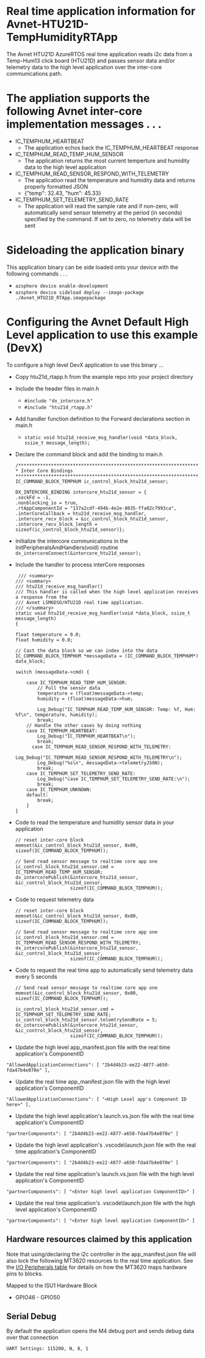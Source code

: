 # Real time application information for Avnet-HTU21D-TempHumidityRTApp

The Avnet HTU21D AzureRTOS real time application reads i2c data from a Temp-Hum13 click board (HTU21D) and passes sensor data and/or telemetry data to the high level application over the inter-core communications path.

# The appliation supports the following Avnet inter-core implementation messages . . .

* IC_TEMPHUM_HEARTBEAT
  * The application echos back the IC_TEMPHUM_HEARTBEAT response
* IC_TEMPHUM_READ_TEMP_HUM_SENSOR
  * The application returns the most current temperture and humidity data to the high level application
* IC_TEMPHUM_READ_SENSOR_RESPOND_WITH_TELEMETRY
  * The application read the temperature and humidity data and returns properly formatted JSON
  * {"temp": 32.43, "hum": 45.33} 
* IC_TEMPHUM_SET_TELEMETRY_SEND_RATE
  * The application will read the sample rate and if non-zero, will automatically send sensor telemetry at the period (in seconds) specified by the command.  If set to zero, no telemetry data will be sent

# Sideloading the application binary
This application binary can be side loaded onto your device with the following commands . . .

* `azsphere device enable-development`
* `azsphere device sideload deploy --image-package ./Avnet_HTU21D_RTApp.imagepackage`

# Configuring the Avnet Default High Level application to use this example (DevX)
To configure a high level DevX application to use this binary ...

* Copy htu21d_rtapp.h from the example repo into your project directory

* Include the header files in main.h
  * `#include "dx_intercore.h"`
  * `#include "htu21d_rtapp.h"`

* Add handler function definition to the Forward declarations section in main.h
  * `static void htu21d_receive_msg_handler(void *data_block, ssize_t message_length);`

* Declare the command block and add the binding to main.h

      /****************************************************************************************
      * Inter Core Bindings
      *****************************************************************************************/
      IC_COMMAND_BLOCK_TEMPHUM ic_control_block_htu21d_sensor;

      DX_INTERCORE_BINDING intercore_htu21d_sensor = {
      .sockFd = -1,
      .nonblocking_io = true,
      .rtAppComponentId = "137a2cdf-494b-4e2e-8035-ffa02c7993ca",
      .interCoreCallback = htu21d_receive_msg_handler,
      .intercore_recv_block = &ic_control_block_htu21d_sensor,
      .intercore_recv_block_length = sizeof(ic_control_block_htu21d_sensor)};

* Initialize the intercore communications in the InitPeripheralsAndHandlers(void) routine
       ```dx_intercoreConnect(&intercore_htu21d_sensor);```

* Include the handler to process interCore responses
      
       /// <summary>
      /// <summary>
      /// htu21d_receive_msg_handler()
      /// This handler is called when the high level application receives a response from the 
      /// Avnet LSM6DSO/HTU21D real time application.
      /// </summary>
      static void htu21d_receive_msg_handler(void *data_block, ssize_t message_length)
      {

      float temperature = 0.0;
      float humidity = 0.0;

      // Cast the data block so we can index into the data
      IC_COMMAND_BLOCK_TEMPHUM *messageData = (IC_COMMAND_BLOCK_TEMPHUM*) data_block;

      switch (messageData->cmd) {
 
          case IC_TEMPHUM_READ_TEMP_HUM_SENSOR:
              // Pull the sensor data
              temperature = (float)messageData->temp;
              humidity = (float)messageData->hum;

              Log_Debug("IC_TEMPHUM_READ_TEMP_HUM_SENSOR: Temp: %f, Hum: %f\n", temperature, humidity);
              break;
          // Handle the other cases by doing nothing
          case IC_TEMPHUM_HEARTBEAT:
              Log_Debug("IC_TEMPHUM_HEARTBEAT\n");
              break;
	        case IC_TEMPHUM_READ_SENSOR_RESPOND_WITH_TELEMETRY:
              Log_Debug("IC_TEMPHUM_READ_SENSOR_RESPOND_WITH_TELEMETRY\n");
              Log_Debug("%s\n", messageData->telemetryJSON);
              break;
          case IC_TEMPHUM_SET_TELEMETRY_SEND_RATE:
              Log_Debug("case IC_TEMPHUM_SET_TELEMETRY_SEND_RATE:\n");
              break;
          case IC_TEMPHUM_UNKNOWN:
          default:
              break;
          }
      }

* Code to read the temperature and humidity sensor data in your application

      // reset inter-core block
      memset(&ic_control_block_htu21d_sensor, 0x00, sizeof(IC_COMMAND_BLOCK_TEMPHUM));

      // Send read sensor message to realtime core app one
      ic_control_block_htu21d_sensor.cmd = IC_TEMPHUM_READ_TEMP_HUM_SENSOR;
      dx_intercorePublish(&intercore_htu21d_sensor, &ic_control_block_htu21d_sensor,
                          sizeof(IC_COMMAND_BLOCK_TEMPHUM));

* Code to request telemetry data 

      // reset inter-core block
      memset(&ic_control_block_htu21d_sensor, 0x00, sizeof(IC_COMMAND_BLOCK_TEMPHUM));

      // Send read sensor message to realtime core app one
      ic_control_block_htu21d_sensor.cmd = IC_TEMPHUM_READ_SENSOR_RESPOND_WITH_TELEMETRY;
      dx_intercorePublish(&intercore_htu21d_sensor, &ic_control_block_htu21d_sensor,
                          sizeof(IC_COMMAND_BLOCK_TEMPHUM));

* Code to request the real time app to automatically send telemetry data every 5 seconds

      // Send read sensor message to realtime core app one
      memset(&ic_control_block_htu21d_sensor, 0x00, sizeof(IC_COMMAND_BLOCK_TEMPHUM));

      ic_control_block_htu21d_sensor.cmd = IC_TEMPHUM_SET_TELEMETRY_SEND_RATE;
      ic_control_block_htu21d_sensor.telemtrySendRate = 5;
      dx_intercorePublish(&intercore_htu21d_sensor, &ic_control_block_htu21d_sensor,
                          sizeof(IC_COMMAND_BLOCK_TEMPHUM));

* Update the high level app_manifest.json file with the real time application's ComponentID

 `"AllowedApplicationConnections": [ "2b4d4b23-ee22-4877-a650-fda47b4e070e" ],`

* Update the real time app_manifest.json file with the high level application's ComponentID

`"AllowedApplicationConnections": [ "<High Level app's Component ID here>" ],`

* Update the high level application's launch.vs.json  file with the real time application's ComponentID

`"partnerComponents": [ "2b4d4b23-ee22-4877-a650-fda47b4e070e" ]`

* Update the high level application's .vscode\launch.json  file with the real time application's ComponentID

`"partnerComponents": [ "2b4d4b23-ee22-4877-a650-fda47b4e070e" ]`

* Update the real time application's launch.vs.json  file with the high level application's ComponentID

`"partnerComponents": [ "<Enter high level application ComponentID>" ]`

* Update the real time application's .vscode\launch.json  file with the high level application's ComponentID

`"partnerComponents": [ "<Enter high level application ComponentID>" ]`

## Hardware resources claimed by this application
Note that using/declaring the i2c controller in the app_manifest.json file will also lock the following MT3620 resources to the real time application.  See the [I/O Peripherals table](https://docs.microsoft.com/en-us/azure-sphere/hardware/mt3620-product-status#io-peripherals) for details on how the MT3620 maps hardware pins to blocks.

Mapped to the ISU1 Hardware Block
* GPIO46 - GPIO50

## Serial Debug
By default the application opens the M4 debug port and sends debug data over that connection

    UART Settings: 115200, N, 8, 1
